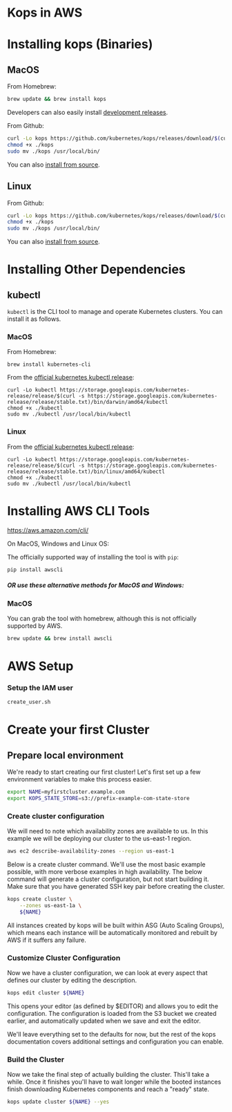 # Kops in AWS

# Installing kops (Binaries)

## MacOS

From Homebrew:

```bash
brew update && brew install kops
```

Developers can also easily install [development releases](development/homebrew.md).

From Github:

```bash
curl -Lo kops https://github.com/kubernetes/kops/releases/download/$(curl -s https://api.github.com/repos/kubernetes/kops/releases/latest | grep tag_name | cut -d '"' -f 4)/kops-darwin-amd64
chmod +x ./kops
sudo mv ./kops /usr/local/bin/
```

You can also [install from source](development/building.md).

## Linux

From Github:

```bash
curl -Lo kops https://github.com/kubernetes/kops/releases/download/$(curl -s https://api.github.com/repos/kubernetes/kops/releases/latest | grep tag_name | cut -d '"' -f 4)/kops-linux-amd64
chmod +x ./kops
sudo mv ./kops /usr/local/bin/
```

You can also [install from source](development/building.md).

# Installing Other Dependencies

## kubectl

`kubectl` is the CLI tool to manage and operate Kubernetes clusters.  You can install it as follows.

### MacOS

From Homebrew:
```
brew install kubernetes-cli
```

From the [official kubernetes kubectl release](https://kubernetes.io/docs/tasks/tools/install-kubectl/):

```
curl -Lo kubectl https://storage.googleapis.com/kubernetes-release/release/$(curl -s https://storage.googleapis.com/kubernetes-release/release/stable.txt)/bin/darwin/amd64/kubectl
chmod +x ./kubectl
sudo mv ./kubectl /usr/local/bin/kubectl
```

### Linux

From the [official kubernetes kubectl release](https://kubernetes.io/docs/tasks/tools/install-kubectl/):

```
curl -Lo kubectl https://storage.googleapis.com/kubernetes-release/release/$(curl -s https://storage.googleapis.com/kubernetes-release/release/stable.txt)/bin/linux/amd64/kubectl
chmod +x ./kubectl
sudo mv ./kubectl /usr/local/bin/kubectl
```
# Installing AWS CLI Tools

https://aws.amazon.com/cli/

 On MacOS, Windows and Linux OS:
 
 The officially supported way of installing the tool is with `pip`:
 
```bash
pip install awscli
```

##### _OR use these alternative methods for MacOS and Windows:_

### MacOS

You can grab the tool with homebrew, although this is not officially supported by AWS.
```bash
brew update && brew install awscli
```



# AWS Setup

### Setup the IAM user

```bash
create_user.sh
``` 


# Create your first Cluster


## Prepare local environment
We're ready to start creating our first cluster! Let's first set up a few environment variables to make this process easier.

```bash
export NAME=myfirstcluster.example.com
export KOPS_STATE_STORE=s3://prefix-example-com-state-store
```



### Create cluster configuration

We will need to note which availability zones are available to us. In this example we will be deploying our cluster to the us-east-1 region.

```bash 
aws ec2 describe-availability-zones --region us-east-1
```

Below is a create cluster command. We'll use the most basic example possible, with more verbose examples in high availability. The below command will generate a cluster configuration, but not start building it. Make sure that you have generated SSH key pair before creating the cluster.

```bash
kops create cluster \
    --zones us-east-1a \
    ${NAME}
```

All instances created by kops will be built within ASG (Auto Scaling Groups), which means each instance will be automatically monitored and rebuilt by AWS if it suffers any failure.


### Customize Cluster Configuration

Now we have a cluster configuration, we can look at every aspect that defines our cluster by editing the description.

```bash
kops edit cluster ${NAME}
```

This opens your editor (as defined by $EDITOR) and allows you to edit the configuration. The configuration is loaded from the S3 bucket we created earlier, and automatically updated when we save and exit the editor.

We'll leave everything set to the defaults for now, but the rest of the kops documentation covers additional settings and configuration you can enable.

### Build the Cluster

Now we take the final step of actually building the cluster. This'll take a while. Once it finishes you'll have to wait longer while the booted instances finish downloading Kubernetes components and reach a "ready" state.

```bash
kops update cluster ${NAME} --yes
```
